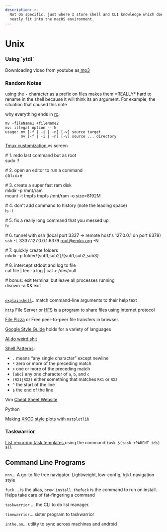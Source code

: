 ```yaml
---
description: >-
  Not OS specific, just where I store shell and CLI knowledge which does not
  neatly fit into the macOS environment.
---
```


# Unix

### Using \`ytdl\`

Downloading video from youtube as[ mp3](https://askubuntu.com/questions/423508/can-i-directly-download-audio-using-youtube-dl)

### Random Notes

using the `-` character as a prefix on files makes them \*REALLY\* hard to rename in the shell because it will think its an argument. For example, the situation that caused this note

why everything ends in [rc](https://stackoverflow.com/questions/11030552/what-does-rc-mean-in-dot-files). 

```text
mv -fileName1 +fileName2
mv: illegal option -- N
usage: mv [-f | -i | -n] [-v] source target
       mv [-f | -i | -n] [-v] source ... directory
```

[Tmux customization ](https://www.hamvocke.com/blog/a-guide-to-customizing-your-tmux-conf/)vs screen

  
\# 1. redo last command but as root  
sudo !!  
  
\# 2. open an editor to run a command  
ctrl+x+e  
  
\# 3. create a super fast ram disk  
mkdir -p /mnt/ram  
mount -t tmpfs tmpfs /mnt/ram -o size=8192M  
  
\# 4. don't add command to history \(note the leading space\)  
 ls -l  
  
\# 5. fix a really long command that you messed up  
fc  
  
\# 6. tunnel with ssh \(local port 3337 -&gt; remote host's 127.0.0.1 on port 6379\)  
ssh -L 3337:127.0.0.1:6379 [root@emkc.org](mailto:root@emkc.org) -N  
  
\# 7. quickly create folders  
mkdir -p folder/{sub1,sub2}/{sub1,sub2,sub3}  
  
\# 8. intercept stdout and log to file  
cat file \| tee -a log \| cat &gt; /dev/null  
  
\# bonus: exit terminal but leave all processes running  
disown -a && exit

## 

[`explainshell`](https://explainshell.com/)...match command-line arguments to their help text

 

`http` File Server or [HFS](https://www.rejetto.com/hfs/) is a program to share files using internet protocol

[File Pizza](https://file.pizza/) or Free peer-to-peer file transfers in browser.

[Google Style Guide](https://google.github.io/styleguide/) holds for a variety of languages 

[AI do weird shit](https://docs.google.com/spreadsheets/u/1/d/e/2PACX-1vRPiprOaC3HsCf5Tuum8bRfzYUiKLRqJmbOoC-32JorNdfyTiRRsR7Ea5eWtvsWzuxo8bjOxCG84dAg/pubhtml)

[Shell Patterns](https://missing.csail.mit.edu/2020/data-wrangling/):

* `.` means “any single character” except newline
* `*` zero or more of the preceding match
* `+` one or more of the preceding match
* `[abc]` any one character of `a`, `b`, and `c`
* `(RX1|RX2)` either something that matches `RX1` or `RX2`
* `^` the start of the line
* `$` the end of the line

Vim [Cheat Sheet Website ](http://www.viemu.com/a_vi_vim_graphical_cheat_sheet_tutorial.html)

Python

Making [XKCD style plots](https://jakevdp.github.io/blog/2012/10/07/xkcd-style-plots-in-matplotlib/) with `matplotlib`

### Taskwarrior 

[List recurring task templates ](https://groups.google.com/forum/#!msg/taskwarrior-user/4NevH843nWs/gyaz4I_TDQAJ)using the command `task $(task +PARENT ids) all`

## Command Line Programs 

`nnn`... A go-to file tree navigator. Lightweight, low-config, `hjkl` navigation style

`fuck` ... is the alias, `brew install thefuck` is the command to run on install. Helps take care of fat-fingering a command

`taskwarrior` ... the CLI to do list manager. 

`timewarrior`... sister program to taskwarrior

`inthe.am`... utility to sync across machines and android 



